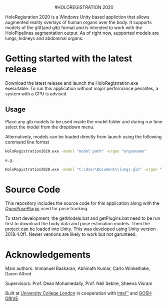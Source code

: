 <p align="center">
  #HOLOREGISTRATION 2020
</p>

HoloRegisration 2020 is a Windows Unity based appliction that allows augmented reality overlays of human organs over the body. It supports models of the gltf(and glb) format and is intended to work with the HoloPipelines segmentation output. As of right now, supported models are lungs, kidneys and abdominal organs. 

# Getting started with the latest release
Download the latest release and launch the HoloRegistration.exe executable.
To run this application without major performance penalites, a system with a GPU is advised.

## Usage
Place any glb models to be used inside the model folder and during run time select the model from the dropdown menu.

Alternatively, models can be loaded directly from launch using the following command line format
```bash
HoloRegistration2020.exe -model "model path" -organ "organname"

e.g.

HoloRegistration2020.exe -model "C:\User\Documents\lungs.glb" -organ "lungs"
```

# Source Code
This repository includes the source code for this application along with the [OpenPosePlugin](https://github.com/CMU-Perceptual-Computing-Lab/openpose_unity_plugin) used for pose tracking.

To start development, the getModels.bat and getPlugins.bat need to be run first to download the body data and pose estimation models. Then the project can be loaded into Unity. This was developed using Unity version 2018.4.0f1. Newer versions are likely to work but not garunteed.

# Acknowledgements
Main authors: Immanuel Baskaran, Abhinath Kumar, Carlo Winkelhake, Daren Alfred

Supervisors: Prof. Dean Mohamedally, Prof. Neil Sebire, Sheena Visram

Built at [University College London](https://www.ucl.ac.uk/) in cooperation with [Intel™](https://www.intel.co.uk) and [GOSH DRIVE](https://www.goshdrive.com/).

